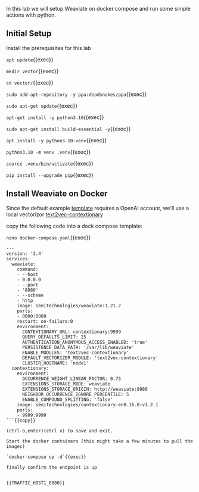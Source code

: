 In this lab we will setup Weaviate on docker compose and run some simple actions with python.


## Initial Setup

Install the prerequisites for this lab

`apt update`{{exec}}

`mkdir vector`{{exec}}

`cd vector/`{{exec}}

`sudo add-apt-repository -y ppa:deadsnakes/ppa`{{exec}}

`sudo apt-get update`{{exec}}

`apt-get install -y python3.10`{{exec}}

`sudo apt-get install build-essential -y`{{exec}}

`apt install -y python3.10-venv`{{exec}}

`python3.10 -m venv .venv`{{exec}}

`source .venv/bin/activate`{{exec}}

`pip install --upgrade pip`{{exec}}



## Install Weaviate on Docker

Since the default example [template](https://weaviate.io/downloads/docker-templates/docker-compose-core.yml) requires a OpenAI account,  we'll use a local vectorizor [text2vec-contextionary](https://weaviate.io/developers/weaviate/modules/retriever-vectorizer-modules/text2vec-contextionary)

copy the following code into a dock compose template:

`nano docker-compose.yaml`{{exec}}

```
---
version: '3.4'
services:
  weaviate:
    command:
    - --host
    - 0.0.0.0
    - --port
    - '8080'
    - --scheme
    - http
    image: semitechnologies/weaviate:1.21.2
    ports:
    - 8080:8080
    restart: on-failure:0
    environment:
      CONTEXTIONARY_URL: contextionary:9999
      QUERY_DEFAULTS_LIMIT: 25
      AUTHENTICATION_ANONYMOUS_ACCESS_ENABLED: 'true'
      PERSISTENCE_DATA_PATH: '/var/lib/weaviate'
      ENABLE_MODULES: 'text2vec-contextionary'
      DEFAULT_VECTORIZER_MODULE: 'text2vec-contextionary'
      CLUSTER_HOSTNAME: 'node1'
  contextionary:
    environment:
      OCCURRENCE_WEIGHT_LINEAR_FACTOR: 0.75
      EXTENSIONS_STORAGE_MODE: weaviate
      EXTENSIONS_STORAGE_ORIGIN: http://weaviate:8080
      NEIGHBOR_OCCURRENCE_IGNORE_PERCENTILE: 5
      ENABLE_COMPOUND_SPLITTING: 'false'
    image: semitechnologies/contextionary:en0.16.0-v1.2.1
    ports:
    - 9999:9999
```{{copy}}

(ctrl-o,enter)(ctrl x) to save and exit.

Start the docker containers (this might take a few minutes to pull the images)

`docker-compose up -d`{{exec}}

finally confirm the endpoint is up


{{TRAFFIC_HOST1_8080}}  
